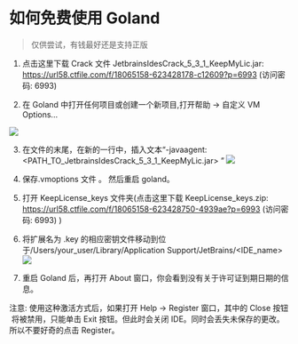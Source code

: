 # 如何免费使用 Goland

> 仅供尝试，有钱最好还是支持正版

1. 点击这里下载 Crack 文件 JetbrainsIdesCrack_5_3_1_KeepMyLic.jar: https://url58.ctfile.com/f/18065158-623428178-c12609?p=6993 (访问密码: 6993)

2. 在 Goland 中打开任何项目或创建一个新项目,打开帮助 -> 自定义 VM Options...

![](https://tva1.sinaimg.cn/large/e6c9d24ely1h4fgynliyaj20e80wijsz.jpg)

3. 在文件的末尾，在新的一行中，插入文本“-javaagent:<PATH_TO_JetbrainsIdesCrack_5_3_1_KeepMyLic.jar> ”
   ![](https://tva1.sinaimg.cn/large/e6c9d24ely1h4fh21ahshj219m04wq3h.jpg)

4. 保存.vmoptions 文件 。 然后重启 goland。

5. 打开 KeepLicense_keys 文件夹(点击这里下载 KeepLicense_keys.zip: https://url58.ctfile.com/f/18065158-623428750-4939ae?p=6993 (访问密码: 6993) )

6. 将扩展名为 .key 的相应密钥文件移动到位于/Users/your_user/Library/Application Support/JetBrains/<IDE_name>
   ![](https://tva1.sinaimg.cn/large/e6c9d24ely1h4fh6ertb4j20km0qignb.jpg)

7. 重启 Goland 后，再打开 About 窗口，你会看到没有关于许可证到期日期的信息。

注意:
使用这种激活方式后，如果打开 Help -> Register 窗口，其中的 Close 按钮 ​​ 将被禁用，只能单击 Exit 按钮。但此时会关闭 IDE。同时会丢失未保存的更改。所以不要好奇的点击 Register。
